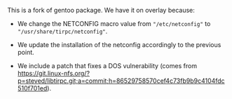 This is a fork of gentoo package. We have it on overlay because:

- We change the NETCONFIG macro value from `"/etc/netconfig"` to
  `"/usr/share/tirpc/netconfig"`.

- We update the installation of the netconfig accordingly to the
  previous point.

- We include a patch that fixes a DOS vulnerability (comes from
  https://git.linux-nfs.org/?p=steved/libtirpc.git;a=commit;h=86529758570cef4c73fb9b9c4104fdc510f701ed).
